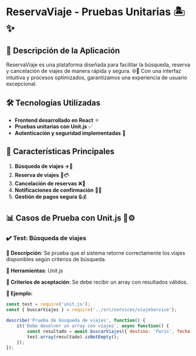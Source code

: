 # **ReservaViaje - Pruebas Unitarias** 🏝️✨

## 🚀 **Descripción de la Aplicación**
ReservaViaje es una plataforma diseñada para facilitar la búsqueda, reserva y cancelación de viajes de manera rápida y segura. 🌐💼 Con una interfaz intuitiva y procesos optimizados, garantizamos una experiencia de usuario excepcional. 

## 🛠️ **Tecnologías Utilizadas**
- **Frontend desarrollado en React** ⚛️
- **Pruebas unitarias con Unit.js** ✅
- **Autenticación y seguridad implementadas** 🔐

## 📌 **Características Principales**
1. **Búsqueda de viajes** ✈️📅  
2. **Reserva de viajes** 🏨💳  
3. **Cancelación de reservas** ❌🛑  
4. **Notificaciones de confirmación** 📩🔔  
5. **Gestión de pagos segura** 🔒💰  

## 📊 **Casos de Prueba con Unit.js** 🧪⚙️

### ✔️ **Test: Búsqueda de viajes**
**📍 Descripción**: Se prueba que el sistema retorne correctamente los viajes disponibles según criterios de búsqueda.  

**🔧 Herramientas**: Unit.js  

**🎯 Criterios de aceptación**: Se debe recibir un array con resultados válidos.  

**📝 Ejemplo:**  
```javascript
const test = require('unit.js');
const { buscarViajes } = require('../src/services/viajeService');

describe('Prueba de búsqueda de viajes', function() {
    it('Debe devolver un array con viajes', async function() {
        const resultado = await buscarViajes({ destino: 'París', fecha: '2025-07-15' });
        test.array(resultado).isNotEmpty();
    });
});
